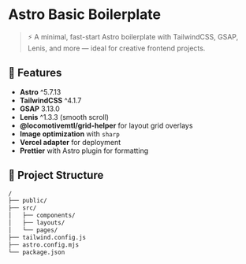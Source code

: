 # Astro Basic Boilerplate

> ⚡ A minimal, fast-start Astro boilerplate with TailwindCSS, GSAP, Lenis, and more — ideal for creative frontend projects.


## 🚀 Features

- **Astro** ^5.7.13
- **TailwindCSS** ^4.1.7
- **GSAP** 3.13.0
- **Lenis** ^1.3.3 (smooth scroll)
- **@locomotivemtl/grid-helper** for layout grid overlays
- **Image optimization** with `sharp`
- **Vercel adapter** for deployment
- **Prettier** with Astro plugin for formatting

## 📁 Project Structure

```txt
/
├── public/
├── src/
│   ├── components/
│   ├── layouts/
│   └── pages/
├── tailwind.config.js
├── astro.config.mjs
└── package.json
